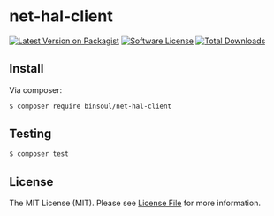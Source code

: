 # net-hal-client

[![Latest Version on Packagist][ico-version]][link-packagist]
[![Software License][ico-license]](LICENSE.md)
[![Total Downloads][ico-downloads]][link-downloads]

## Install

Via composer:

``` bash
$ composer require binsoul/net-hal-client
```

## Testing

``` bash
$ composer test
```

## License

The MIT License (MIT). Please see [License File](LICENSE.md) for more information.

[ico-version]: https://img.shields.io/packagist/v/binsoul/net-hal-client.svg?style=flat-square
[ico-license]: https://img.shields.io/badge/license-MIT-brightgreen.svg?style=flat-square
[ico-downloads]: https://img.shields.io/packagist/dt/binsoul/net-hal-client.svg?style=flat-square

[link-packagist]: https://packagist.org/packages/binsoul/net-hal-client
[link-downloads]: https://packagist.org/packages/binsoul/net-hal-client
[link-author]: https://github.com/binsoul
